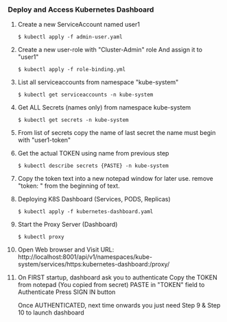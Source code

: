 ### Deploy and Access Kubernetes Dashboard

1.  Create a new ServiceAccount named user1

    ```
    $ kubectl apply -f admin-user.yaml
    ```

2.  Create a new user-role with "Cluster-Admin" role
    And assign it to "user1"

    ```
    $ kubectl apply -f role-binding.yml
    ```

3.  List all serviceaccounts from namespace "kube-system"
    
    ```
    $ kubectl get serviceaccounts -n kube-system
    ```

4.  Get ALL Secrets (names only) from namespace kube-system
    
    ```
    $ kubectl get secrets -n kube-system
    ```

5.  From list of secrets copy the name of last secret
    the name must begin with "user1-token"

6.  Get the actual TOKEN using name from previous step

    ```
    $ kubectl describe secrets {PASTE} -n kube-system
    ```
7.  Copy the token text into a new notepad window for later use.
    remove "token:  " from the beginning of text.

8.  Deploying K8S Dashboard (Services, PODS, Replicas)
    
    ```
    $ kubectl apply -f kubernetes-dashboard.yaml
    ```

9.  Start the Proxy Server (Dashboard)
    
    ```
    $ kubectl proxy 
    ```
    
10. Open Web browser and Visit URL:
     http://localhost:8001/api/v1/namespaces/kube-system/services/https:kubernetes-dashboard:/proxy/

11. On FIRST startup, dashboard ask you to authenticate
    Copy the TOKEN from notepad (You copied from secret)
    PASTE in "TOKEN" field to Authenticate
    Press SIGN IN button

    Once AUTHENTICATED, next time onwards you just need
    Step 9 & Step 10 to launch dashboard